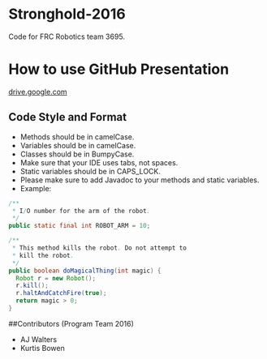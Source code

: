 # Stronghold-2016
Code for FRC Robotics team 3695.
# How to use GitHub Presentation
[drive.google.com](https://docs.google.com/presentation/d/1c2I2dRhcj-hvn5ArNstm2tBm8RZz-9yyLwL01LYOvZs/edit?usp=sharing)

## Code Style and Format
- Methods should be in camelCase.
- Variables should be in camelCase.
- Classes should be in BumpyCase.
- Make sure that your IDE uses tabs, not spaces.
- Static variables should be in CAPS_LOCK.
- Please make sure to add Javadoc to your methods and static variables. 
- Example:
```Java
/**
 * I/O number for the arm of the robot.
 */
public static final int ROBOT_ARM = 10;

/**
 * This method kills the robot. Do not attempt to
 * kill the robot.
 */
public boolean doMagicalThing(int magic) {
  Robot r = new Robot();
  r.kill();
  r.haltAndCatchFire(true);
  return magic > 0;
}
```

##Contributors (Program Team 2016)
- AJ Walters
- Kurtis Bowen
